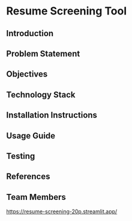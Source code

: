 # Resume Screening Tool
## Introduction
## Problem Statement
## Objectives
## Technology Stack
## Installation Instructions
## Usage Guide
## Testing
## References
## Team Members



https://resume-screening-20p.streamlit.app/
